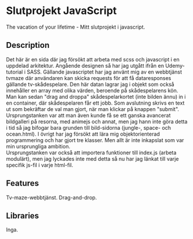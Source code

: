 # Slutprojekt JavaScript
The vacation of your lifetime - Mitt slutprojekt i javascript.

## Description
Det här är en sida där jag försökt att arbeta med scss och javascript 
i en uppdelad arkitektur. Angående designen så har jag utgått ifrån en Udemy-tutorial i SASS. Gällande javascriptet har jag använt mig av en webbtjänst tvmaze där användaren kan skicka requests för att få dataresponses gällande tv-skådespelare. Den här datan lagrar jag i objekt som också innehåller en array med olika värden, beroende på skådespelarens kön. 
Man kan sedan "drag and droppa" skådespelarkortet (inte bilden ännu) in i en container, där skådespelaren får ett jobb. Som avslutning skrivs en text ut som bekräftar de val man gjort, när man klickar på knappen "submit". 
Ursprungstanken var att man även kunde få se ett ganska avancerat bildgalleri på resorna, med animejs och annat, men jag hann inte göra detta i tid så jag bifogar bara grunden till bild-sidorna (jungle-, space- och ocean.html).
I övrigt har jag försökt att lära mig objektorienterad programmering och har gjort tre klasser. 
Men allt är inte inkapslat som var min ursprungliga ambition.  
Ursprungstanken var också att importera funktioner till index.js (arbeta modulärt), men jag lyckades inte med detta så nu har jag länkat till varje specifik js-fil i varje html-fil. 

## Features
Tv-maze-webbtjänst. 
Drag-and-drop.

## Libraries
Inga. 